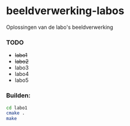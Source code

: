 beeldverwerking-labos
=====================

Oplossingen van de labo's beeldverwerking

### TODO

- ~~labo1~~
- ~~labo2~~
- labo3
- labo4
- labo5

### Builden:

```bash
cd labo1
cmake .
make
```
